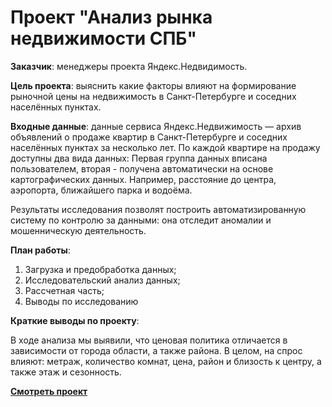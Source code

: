 # Проект "Анализ рынка недвижимости СПБ"

**Заказчик**: менеджеры проекта Яндекс.Недвидимость.

**Цель проекта**: выяснить какие факторы влияют на формирование рыночной цены на недвижимость в Санкт-Петербурге и соседних населённых пунктах.

**Входные данные**: данные сервиса Яндекc.Недвижимость — архив объявлений о продаже квартир в Санкт-Петербурге и соседних населённых пунктах за несколько лет. По каждой квартире на продажу доступны два вида данных: Первая группа данных вписана пользователем, вторая - получена автоматически на основе картографических данных. Например, расстояние до центра, аэропорта, ближайшего парка и водоёма. 

Результаты исследования позволят построить автоматизированную систему по контролю за данными: она отследит аномалии и мошенническую деятельность. 

**План работы**:

1. Загрузка и предобработка данных;
2. Исследовательский анализ данных;
3. Рассчетная часть;
4. Выводы по исследованию

**Краткие выводы по проекту**:

В ходе анализа мы выявили, что ценовая политика отличается в зависимости от города области, а также района. В целом, на спрос влияют: метраж, количество комнат, цена, район и близость к центру, а также этаж и сезонность.


**[Смотреть проект](https://github.com/Alie-in-Wonderland/data-analyst-projects/blob/main/%D0%90%D0%BD%D0%B0%D0%BB%D0%B8%D0%B7%20%D1%80%D1%8B%D0%BD%D0%BA%D0%B0%20%D0%BD%D0%B5%D0%B4%D0%B2%D0%B8%D0%B6%D0%B8%D0%BC%D0%BE%D1%81%D1%82%D0%B8%20%D0%A1%D0%9F%D0%91/nedvizhimost'%20spb.ipynb)**
